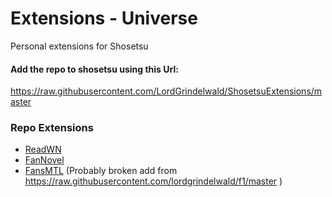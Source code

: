 # Extensions - Universe

Personal extensions for Shosetsu

#### Add the repo to shosetsu using this Url:

https://raw.githubusercontent.com/LordGrindelwald/ShosetsuExtensions/master


### Repo Extensions
- [ReadWN](https://www.readwn.com/)
- [FanNovel](https://www.fannovel.com/)
- [FansMTL](https://www.fansmtl.com/)
  (Probably broken add from https://raw.githubusercontent.com/lordgrindelwald/f1/master )
